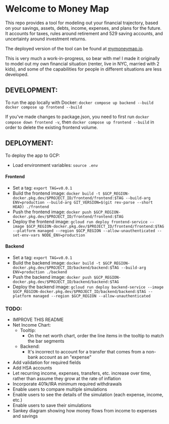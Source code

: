 # Welcome to Money Map

This repo provides a tool for modeling out your financial trajectory, based on your savings, assets, debts, income, expenses, and plans for the future. It accounts for taxes, rules around retirement and 529 saving accounts, and uncertainty around investment returns.

The deployed version of the tool can be found at [mymoneymap.io](https://mymoneymap.io/).

This is very much a work-in-progress, so bear with me! I made it originally to model out my own financial situation (renter, live in NYC, married with 2 kids), and some of the capabilities for people in different situations are less developed.


## DEVELOPMENT:

To run the app locally with Docker:
`docker compose up backend --build`
`docker compose up frontend --build`

If you've made changes to package.json, you need to first run `docker compose down frontend -v`, then `docker compose up frontend --build` in order to delete the existing frontend volume.

## DEPLOYMENT:

To deploy the app to GCP:
- Load environment variables: `source .env`

#### Frontend

- Set a tag: `export TAG=v0.0.1`
- Build the frontend image: `docker build -t $GCP_REGION-docker.pkg.dev/$PROJECT_ID/frontend/frontend:$TAG --build-arg ENV=production --build-arg GIT_VERSION=$(git rev-parse --short HEAD) ./frontend`
- Push the frontend image: `docker push $GCP_REGION-docker.pkg.dev/$PROJECT_ID/frontend/frontend:$TAG`
- Deploy the frontend image: `gcloud run deploy frontend-service --image $GCP_REGION-docker.pkg.dev/$PROJECT_ID/frontend/frontend:$TAG --platform managed --region $GCP_REGION --allow-unauthenticated --set-env-vars NODE_ENV=production`

#### Backend

- Set a tag: `export TAG=v0.0.1`
- Build the backend image: `docker build -t $GCP_REGION-docker.pkg.dev/$PROJECT_ID/backend/backend:$TAG --build-arg ENV=production ./backend`
- Push the backend image: `docker push $GCP_REGION-docker.pkg.dev/$PROJECT_ID/backend/backend:$TAG`
- Deploy the backend image: `gcloud run deploy backend-service --image $GCP_REGION-docker.pkg.dev/$PROJECT_ID/backend/backend:$TAG --platform managed --region $GCP_REGION --allow-unauthenticated`

### TODO:

- IMPROVE THIS README
- Net Income Chart:
  - Tooltip:
    - On the net worth chart, order the line items in the tooltip to match the bar segments
  - Backend:
    - It's incorrect to account for a transfer that comes from a non-bank account as an "expense"
- Add validation for required fields
- Add HSA accounts
- Let recurring income, expenses, transfers, etc. increase over time, rather than assume they grow at the rate of inflation
- Incorporate 401k/IRA minimum required withdrawals
- Enable users to compare multiple simulations
- Enable users to see the details of the simulation (each expense, income, etc.)
- Enable users to save their simulations
- Sankey diagram showing how money flows from income to expenses and savings
